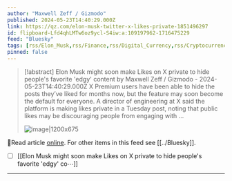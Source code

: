 ```yaml
---
author: "Maxwell Zeff / Gizmodo"
published: 2024-05-23T14:40:29.000Z
link: https://qz.com/elon-musk-twitter-x-likes-private-1851496297
id: flipboard-Lfd4qhLMTw6oz9ycl-S4iw:a:109197962-1716475229
feed: "Bluesky"
tags: [rss/Elon_Musk,rss/Finance,rss/Digital_Currency,rss/Cryptocurrency,rss/Bluesky]
pinned: false
---
```

> [!abstract] Elon Musk might soon make Likes on X private to hide people's favorite 'edgy' content by Maxwell Zeff / Gizmodo - 2024-05-23T14:40:29.000Z
> X Premium users have been able to hide the posts they’ve liked for months now, but the feature may soon become the default for everyone. A director of engineering at X said the platform is making likes private in a Tuesday post, noting that public likes may be discouraging people from engaging with …
>
> ![image|1200x675](https://i.kinja-img.com/image/upload/c_fill,h_675,pg_1,q_80,w_1200/d0f0eb517862fbf31791896b080b14e1.jpg)

🔗Read article [online](https://qz.com/elon-musk-twitter-x-likes-private-1851496297). For other items in this feed see [[../Bluesky]].

- [ ] [[Elon Musk might soon make Likes on X private to hide people's favorite 'edgy' co⋯]]
- - -

